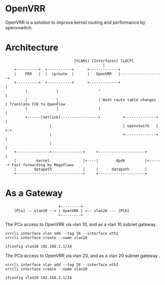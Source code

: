 # OpenVRR

OpenVRR is a solution to improve kernel routing and performance by openvswitch.

# Architecture

```
                               [VLANs] [Interfaces] [LACP]
                                            |
    +----------+  +-----------+      +-------------+
    |    FRR   |  |  iproute  |      |   OpenVRR   |-------------------+
    +----------+  +-----------+      +-------------+                   |
         |             |                  ^                            |
         |             |                  | Wath route table changes   | Translate FIB to OpenFlow
         |             |                  |                            |
         +------[netlink]-----------------+          +--------------+  |
                    |                                | openvswith   |<-+
                    |                                +--------------+  |
                    |                                                  |
    +---------------+--------------+     +---------------------+       |
    |         kernel               |<----|        dpdk         |<------+ Fast forwarding by Megaflows
    |        datapath              |     |      datapath       |
    +------------------------------+     +---------------------+
```

# As a Gateway

```
                        +---------+
    [PCa] -- vlan10 --> | OpenVRR | <-- vlan20 --- [PCb]
                        +---------+
```

The PCa access to OpenVRR via vlan 10, and as a vlan 10 subnet gateway.
```
vrrcli interface vlan add --tag 10 --interface eth1
vrrcli interface create --name vlan10

ifconfig vlan10 192.168.1.1/24
```
The PCb access to OpenVRR via vlan 20, and as a vlan 20 subnet gateway..
```
vrrcli interface vlan add --tag 20 --interface eth2
vrrcli interface create --name vlan20

ifconfig vlan20 192.168.2.1/24
```